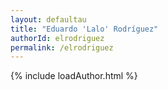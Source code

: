 ```yaml
---
layout: defaultau
title: "Eduardo 'Lalo' Rodríguez"
authorId: elrodriguez
permalink: /elrodriguez
---
```

{% include loadAuthor.html %}
<script>
    $(document).ready(function(){
        showAuthorBio('{{ page.authorId }}');
   });
</script>
